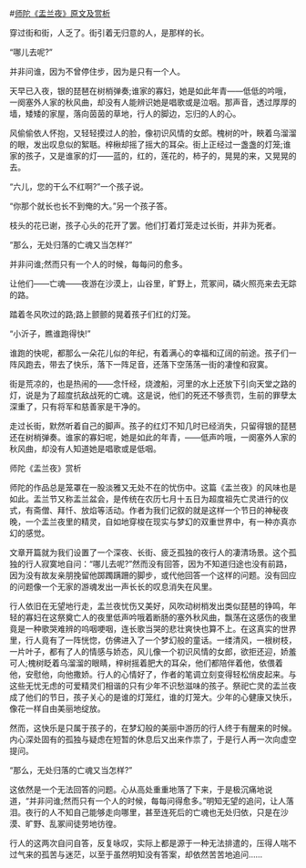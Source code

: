 #[师陀《盂兰夜》原文及赏析](https://www.vrrw.net/wx/8811.html)

穿过街和街，人乏了。街引着无归意的人，是那样的长。

“哪儿去呢?”

并非问谁，因为不曾停住步，因为是只有一个人。

天早已入夜，银的琵琶在树梢弹奏;谁家的寡妇，她是如此年青——低低的吟哦，一阕塞外人家的秋风曲，却没有人能辨识她是唱歌或是泣咽。那声音，透过厚厚的墙，矮矮的家屋，落向茵茵的草地，行人的脚边，忘归的人的心。

风偷偷依人怀抱，又轻轻摸过人的脸，像初识风情的女郎。槐树的叶，䀹着乌溜溜的眼，发出叹息似的絮聒。梓楸却摇了摇大的耳朵。街上正经过一盏盏的灯笼;谁家的孩子，又是谁家的灯——蓝的，红的，莲花的，柿子的，晃晃的来，又晃晃的去。



“六儿，您的干么不红啊?”一个孩子说。

“你那个就长也长不到俺的大。”另一个孩子答。

枝头的花已谢，孩子心头的花开了罢。他们打着灯笼走过长街，并非为死者。

“那么，无处归落的亡魂又当怎样?”

并非问谁;然而只有一个人的时候，每每问的愈多。

让他们——亡魂——夜游在沙漠上，山谷里，旷野上，荒冢间，磷火照亮来去无踪的路。

踏着冬风吹过的路;路上颤颤的晃着孩子们红的灯笼。

“小沂子，瞧谁跑得快!”

谁跑的快呢，都那么一朵花儿似的年纪，有着满心的幸福和辽阔的前途。孩子们一阵风跑去，带去了快乐，落下一阵足音，还落下空荡荡一街的凄惶和寂寞。

街是荒凉的，也是热闹的——念忏经，烧渡船，河里的水上还放下引向天堂之路的灯，说是为了超度抗敌战死的亡魂。这是说，他们的死还不够责罚，生前的罪孽太深重了，只有将军和慈善家是干净的。

走过长街，默然听着自己的脚声。孩子的红灯不知几时已经消失，只留得银的琵琶还在树梢弹奏。谁家的寡妇呢，她是如此的年青，——低声吟哦，一阕塞外人家的秋风曲，却没有人知道她是唱歌或是低咽。

师陀《盂兰夜》赏析

师陀的作品总是笼罩在一股淡雅又无处不在的忧伤中。这篇《盂兰夜》的风味也是如此。盂兰节又称盂兰盆会，是传统在农历七月十五日为超度祖先亡灵进行的仪式，有斋僧、拜忏、放焰等活动。作者为我们记叙的就是这样一个节日的神秘夜晚，一个盂兰夜里的精灵，自如地穿梭在现实与梦幻的双重世界中，有一种亦真亦幻的感觉。

文章开篇就为我们设置了一个深夜、长街、疲乏孤独的夜行人的凄清场景。这个孤独的行人寂寞地自问：“哪儿去呢?”然而没有回答，因为不知道归途也没有前路，因为没有故友亲朋挽留他踯躅蹒跚的脚步，或代他回答一个这样的问题。没有回应的问题像一个无家的游魂发出一声长长的叹息消失在风里。

行人依旧在无望地行走，盂兰夜忧伤又美好，风吹动树梢发出类似琵琶的铮鸣，年轻的寡妇在这祭奠亡人的夜里低声吟哦着断肠的塞外秋风曲，飘荡在这感伤的夜里竟是一种歌哭难辨的呜咽哽咽，连长歌当哭的悲壮爽快也算不上。在这真实的世界里，行人竟有了一阵恍惚，仿佛进入了一个梦幻般的童话。一缕清风，一根树枝，一片叶子，都有了人的情感与娇态，风儿像一个初识风情的女郎，欲拒还迎，娇羞可人;槐树眨着乌溜溜的眼睛，梓树摇着肥大的耳朵，他们都陪伴着他，依偎着他，安慰他，向他撒娇。行人的心情好了，作者的笔调立刻变得轻松俏皮起来。与这些无忧无虑的可爱精灵们相谐的只有少年不识愁滋味的孩子。祭祀亡灵的盂兰夜成了他们的节日，孩子关心的是谁的灯笼红，谁的灯笼大。少年的心健康又快乐，像花一样自由美丽地绽放。

然而，这快乐是只属于孩子的，在梦幻般的美丽中游历的行人终于有醒来的时候。内心深处固有的孤独与疑虑在短暂的休息后又出来作祟了，于是行人再一次向虚空提问。

“那么，无处归落的亡魂又当怎样?”

这依然是一个无法回答的问题。心从高处重重地落了下来，于是极沉痛地说道，“并非问谁;然而只有一个人的时候，每每问得愈多。”明知无望的追问，让人落泪。夜行的人不知自己能够走向哪里，甚至连死后的亡魂也无处归依，只是在沙漠、旷野、乱冢间徒劳地彷徨。

行人的这两次自问自答，反复咏叹，实际上都是源于一种无法排遣的，压得人喘不过气来的孤苦与迷茫，以至于虽然明知没有答案，却依然苦苦地追问……

